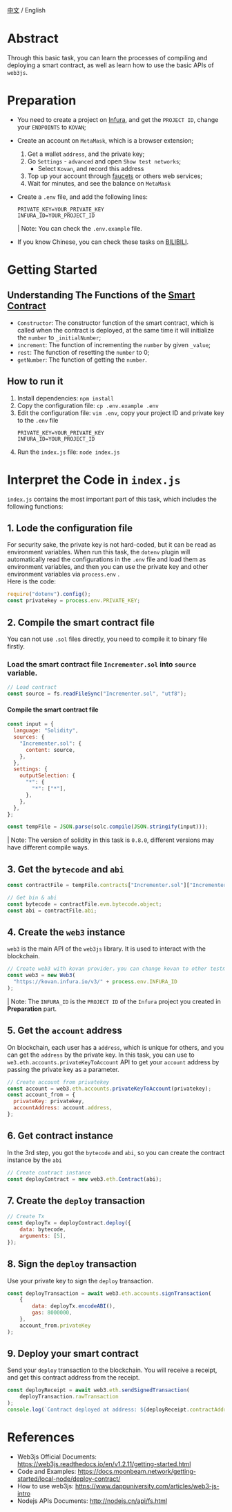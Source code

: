 [中文](./README.md) / English
# Abstract
Through this basic task, you can learn the processes of compiling and deploying a smart contract, as well as learn how to use the basic APIs of `web3js`.

# Preparation
- You need to create a project on [Infura](https://infura.io), and get the `PROJECT ID`, change your `ENDPOINTS` to `KOVAN`;

- Create an account on `MetaMask`, which is a browser extension;
    1. Get a wallet `address`, and the private key;
    2. Go `Settings` - `advanced` and open `Show test networks`;
        - Select `Kovan`, and record this address
    3. Top up your account through [faucets](https://faucets.chain.link/kovan) or others web services;
    4. Wait for minutes, and see the balance on `MetaMask`

- Create a `.env` file, and add the following lines:
    ```text
    PRIVATE_KEY=YOUR_PRIVATE_KEY
    INFURA_ID=YOUR_PROJECT_ID
    ```
    | Note: You can check the `.env.example` file.

- If you know Chinese, you can check these tasks on [BILIBILI](https://www.bilibili.com/video/BV1Y44y1r7E6/).

# Getting Started

## Understanding The Functions of the [Smart Contract](Incrementer.sol)
- `Constructor`: The constructor function of the smart contract, which is called when the contract is deployed, at the same time it will initialize the `number` to `_initialNumber`;
- `increment`: The function of incrementing the `number` by given `_value`;
- `rest`: The function of resetting the `number` to 0;
- `getNumber`: The function of getting the `number`.

## How to run it

1. Install dependencies: `npm install`
2. Copy the configuration file: `cp .env.example .env`
3. Edit the configuration file: `vim .env`, copy your project ID and private key to the `.env` file
    ```text
    PRIVATE_KEY=YOUR_PRIVATE_KEY
    INFURA_ID=YOUR_PROJECT_ID
    ``` 
4. Run the `index.js` file: `node index.js`

# Interpret the Code in `index.js`
`index.js` contains the most important part of this task, which includes the following functions:
## 1. Lode the configuration file
For security sake, the private key is not hard-coded, but it can be read as environment variables. When run this task, the `dotenv` plugin will automatically read the configurations in the `.env` file and load them as environment variables, and then you can use the private key and other environment variables via `process.env` .  
Here is the code:
```js
require("dotenv").config();
const privatekey = process.env.PRIVATE_KEY;
```

## 2. Compile the smart contract file
You can not use `.sol` files directly, you need to compile it to binary file firstly.
### Load the smart contract file `Incrementer.sol` into `source` variable.
```js
// Load contract
const source = fs.readFileSync("Incrementer.sol", "utf8");
```
#### Compile the smart contract file

```js
const input = {
  language: "Solidity",
  sources: {
    "Incrementer.sol": {
      content: source,
    },
  },
  settings: {
    outputSelection: {
      "*": {
        "*": ["*"],
      },
    },
  },
};

const tempFile = JSON.parse(solc.compile(JSON.stringify(input)));
```
| Note: The version of solidity in this task is `0.8.0`, different versions may have different compile ways.

## 3. Get the `bytecode` and `abi`
```js
const contractFile = tempFile.contracts["Incrementer.sol"]["Incrementer"];

// Get bin & abi
const bytecode = contractFile.evm.bytecode.object;
const abi = contractFile.abi;
```  

## 4. Create the `web3` instance
`web3` is the main API of the `web3js` library. It is used to interact with the blockchain.
```js
// Create web3 with kovan provider，you can change kovan to other testnet
const web3 = new Web3(
  "https://kovan.infura.io/v3/" + process.env.INFURA_ID
);
```
| Note: The `INFURA_ID` is the `PROJECT ID` of the `Infura` project you created in **Preparation** part.

## 5. Get the `account` address
On blockchain, each user has a `address`, which is unique for others, and you can get the `address` by the private key. In this task, you can use to `we3.eth.accounts.privateKeyToAccount` API to get your `account` address by passing the private key as a parameter.
```js
// Create account from privatekey
const account = web3.eth.accounts.privateKeyToAccount(privatekey);
const account_from = {
  privateKey: privatekey,
  accountAddress: account.address,
};
```

## 6. Get contract instance
In the 3rd step, you got the `bytecode` and `abi`, so you can create the contract instance by the `abi`
```js
// Create contract instance
const deployContract = new web3.eth.Contract(abi);
```

## 7. Create the `deploy` transaction
```js
// Create Tx
const deployTx = deployContract.deploy({
    data: bytecode,
    arguments: [5],
});

```
## 8. Sign the `deploy` transaction
Use your private key to sign the `deploy` transaction.
```js
const deployTransaction = await web3.eth.accounts.signTransaction(
    {
        data: deployTx.encodeABI(),
        gas: 8000000,
    },
    account_from.privateKey
);
```


## 9. Deploy your smart contract
Send your `deploy` transaction to the blockchain. You will receive a receipt, and get this contract address from the receipt.
```js
const deployReceipt = await web3.eth.sendSignedTransaction(
    deployTransaction.rawTransaction
);
console.log(`Contract deployed at address: ${deployReceipt.contractAddress}`);
```

# References
- Web3js Official Documents: https://web3js.readthedocs.io/en/v1.2.11/getting-started.html
- Code and Examples: https://docs.moonbeam.network/getting-started/local-node/deploy-contract/ 
- How to use web3js: https://www.dappuniversity.com/articles/web3-js-intro
- Nodejs APIs Documents: http://nodejs.cn/api/fs.html